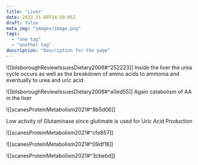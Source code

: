 ```yaml
---
title: 'Liver'
date: 2022-11-08T14:50:05Z
draft: false
meta_img: "images/image.png"
tags:
  - "one tag"
  - "another tag"
description: "Description for the page"
---
```

![[bilsboroughReviewIssuesDietary2006#^252223]] Inside the liver the urea cycle occurs as well as the breakdown of amino acids to ammonia and eventually to urea and uric acid. 

![[bilsboroughReviewIssuesDietary2006#^a0ed55]]
Again catabolism of AA in the liver 

![[scanesProteinMetabolism2021#^8b5d06]]

Low activity of Glutaminase since glutimate is used for Uric Acid Production

![[scanesProteinMetabolism2021#^cfe857]]

![[scanesProteinMetabolism2021#^09df18]]

![[scanesProteinMetabolism2021#^3cbebd]]
